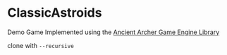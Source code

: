 # ClassicAstroids

Demo Game Implemented using the [Ancient Archer Game Engine Library](https://github.com/mattearly/AncientArcher)

clone with `--recursive`